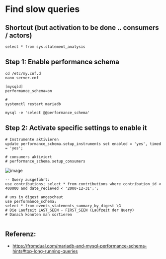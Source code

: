 # Find slow queries 

## Shortcut (but activation to be done .. consumers / actors) 

```
select * from sys.statement_analysis 
```

## Step 1: Enable performance schema 

```
cd /etc/my.cnf.d
nano server.cnf 
```

```
[mysqld]
performance_schema=on 
```

```
#
systemctl restart mariadb
```

```
mysql -e 'select @@performance_schema' 
```

## Step 2: Activate specific settings to enable it 

```
# Instrumente aktivieren
update performance_schema.setup_instruments set enabled = 'yes', timed = 'yes';

# consumers aktiviert
# performance_schema.setup_consumers
```
![image](https://github.com/user-attachments/assets/cca55ed0-738f-45f3-8c99-8d3687eb7ec4)


```
-- Query ausgeführt:
use contributions; select * from contributions where contribution_id < 400000 and date_recieved < '2000-12-31';';
```

```
# uns in digest angeschaut
use performance_schema;
select * from events_statements_summary_by_digest \G   
# Die Laufzeit LAST_SEEN - FIRST_SEEN (Laúfzeit der Query)
# Danach könnten man sortieren  


```

## Referenz:

  * https://fromdual.com/mariadb-and-mysql-performance-schema-hints#top-long-running-queries
